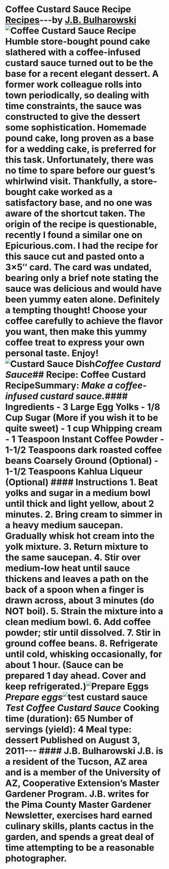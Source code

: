 # Coffee Custard Sauce Recipe [Recipes](https://ineedcoffee.com/section/coffee-recipes/)---by [J.B. Bulharowski](https://ineedcoffee.com/by/j-b-bulharowski/)![Coffee Custard Sauce Recipe](https://ineedcoffee.com/images/posts/coffee-custard-sauce-recipe/CoffeeCustardRecipe.jpg) Humble store-bought pound cake slathered with a coffee-infused custard sauce turned out to be the base for a recent elegant dessert. A former work colleague rolls into town periodically, so dealing with time constraints, the sauce was constructed to give the dessert some sophistication. Homemade pound cake, long proven as a base for a wedding cake, is preferred for this task. Unfortunately, there was no time to spare before our guest’s whirlwind visit. Thankfully, a store-bought cake worked as a satisfactory base, and no one was aware of the shortcut taken. The origin of the recipe is questionable, recently I found a similar one on Epicurious.com. I had the recipe for this sauce cut and pasted onto a 3×5″ card. The card was undated, bearing only a brief note stating the sauce was delicious and would have been yummy eaten alone. Definitely a tempting thought! Choose your coffee carefully to achieve the flavor you want, then make this yummy coffee treat to express your own personal taste. Enjoy!![Custard Sauce Dish](https://ineedcoffee.com/assets/custard.yZHhA8u__2jbf3N.webp)_Coffee Custard Sauce_## Recipe: Coffee Custard Recipe**Summary**: _Make a coffee-infused custard sauce._#### Ingredients - 3 Large Egg Yolks - 1/8 Cup Sugar (More if you wish it to be quite sweet) - 1 cup Whipping cream - 1 Teaspoon Instant Coffee Powder - 1-1/2 Teaspoons dark roasted coffee beans Coarsely Ground (Optional) - 1-1/2 Teaspoons Kahlua Liqueur (Optional) #### Instructions 1. Beat yolks and sugar in a medium bowl until thick and light yellow, about 2 minutes. 2. Bring cream to simmer in a heavy medium saucepan. Gradually whisk hot cream into the yolk mixture. 3. Return mixture to the same saucepan. 4. Stir over medium-low heat until sauce thickens and leaves a path on the back of a spoon when a finger is drawn across, about 3 minutes (do NOT boil). 5. Strain the mixture into a clean medium bowl. 6. Add coffee powder; stir until dissolved. 7. Stir in ground coffee beans. 8. Refrigerate until cold, whisking occasionally, for about 1 hour. (Sauce can be prepared 1 day ahead. Cover and keep refrigerated.)![Prepare Eggs](https://ineedcoffee.com/assets/prepare-eggs.Y0jlfb26_Z1H4v5Q.webp)_Prepare eggs_![test custard sauce](https://ineedcoffee.com/assets/test-sauce.MK7HcgEJ_Z2oTGXf.webp)_Test Coffee Custard Sauce_ Cooking time (duration): 65 Number of servings (yield): 4 Meal type: dessert Published on August 3, 2011--- #### J.B. Bulharowski J.B. is a resident of the Tucson, AZ area and is a member of the University of AZ, Cooperative Extension’s Master Gardener Program. J.B. writes for the Pima County Master Gardener Newsletter, exercises hard earned culinary skills, plants cactus in the garden, and spends a great deal of time attempting to be a reasonable photographer.